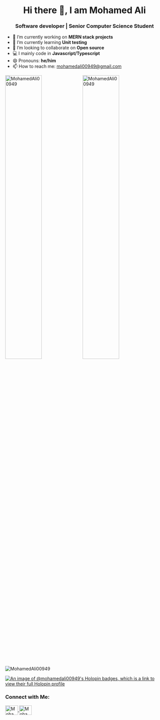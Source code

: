 <h1 align="center"> Hi there 👋, I am Mohamed Ali</h1>
<h3 align="center"> Software developer | Senior Computer Science Student </h3>

- 🔭 I’m currently working on **MERN stack projects**
- 🌱 I’m currently learning **Unit testing**
- 👯 I’m looking to collaborate on **Open source**
- 💻 I mainly code in **Javascript/Typescript**
- 😄 Pronouns: **he/him**
- 📫 How to reach me: mohamedali00949@gmail.com

<img width="48%" src="https://github-readme-stats.vercel.app/api?username=MohamedAli00949&show_icons=true&locale=en&theme=radical" alt="MohamedAli00949" />
<img width="48%" src="https://github-readme-streak-stats.herokuapp.com/?user=MohamedAli00949&theme=radical" alt="MohamedAli00949" />

<img src="https://github-readme-stats.vercel.app/api/top-langs?username=MohamedAli00949&show_icons=true&locale=en&layout=compact&theme=radical" alt="MohamedAli00949" />

[![An image of @mohamedali00949's Holopin badges, which is a link to view their full Holopin profile](https://holopin.me/mohamedali00949)](https://holopin.io/@mohamedali00949)

### Connect with Me:
<a href="https://www.linkedin.com/in/mohamed-ali-fawzi-hassan-596318203/" target="blank">
  <img align="center" src="https://raw.githubusercontent.com/rahuldkjain/github-profile-readme-generator/master/src/images/icons/Social/linked-in-alt.svg" alt="Mohamed Ali linkedin" height="30" width="40" />
</a>

<a href="https://twitter.com/Mohamed13149357" target="blank">
  <img align="center" src="https://assets.stickpng.com/images/580b57fcd9996e24bc43c53e.png" alt="Mohamed Ali Twitter" height="30" width="40" />
</a>
